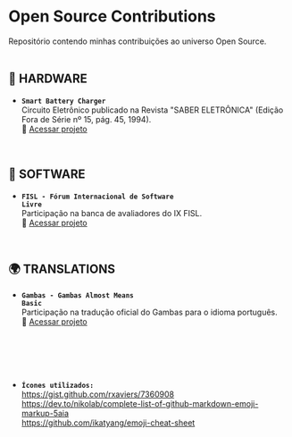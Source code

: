 # Open Source Contributions

Repositório contendo minhas contribuições ao universo Open Source.  
<br />

## :satellite: HARDWARE
* **<code>Smart Battery Charger</code>**  
Circuito Eletrônico publicado na Revista "SABER ELETRÔNICA" (Edição Fora de Série nº 15, pág. 45, 1994).  
📂 [Acessar projeto](https://github.com/fermyno/open-source-contributions/tree/main/hardware/smart-battery-charger)
<br />

## :floppy_disk: SOFTWARE
* **<code>FISL - Fórum Internacional de Software Livre</code>**  
Participação na banca de avaliadores do IX FISL.  
📂 [Acessar projeto](https://github.com/fermyno/open-source-contributions/tree/main/software/fisl9)
<br />

## :earth_africa: TRANSLATIONS
* **<code>Gambas - Gambas Almost Means Basic</code>**  
Participação na tradução oficial do Gambas para o idioma português.  
📂 [Acessar projeto](https://github.com/fermyno/open-source-contributions/tree/main/translation/gambas)
<br />
<br />
<br />
<br />

* **<code>Ícones utilizados:</code>**  
https://gist.github.com/rxaviers/7360908  
https://dev.to/nikolab/complete-list-of-github-markdown-emoji-markup-5aia  
https://github.com/ikatyang/emoji-cheat-sheet  
